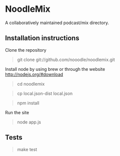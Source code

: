 # NoodleMix

A collaboratively maintained podcast/mix directory.

## Installation instructions

Clone the repository

> git clone git://github.com/nooodle/noodlemix.git

Install node by using brew or through the website http://nodejs.org/#download

> cd noodlemix

> cp local.json-dist local.json

> npm install

Run the site

> node app.js

## Tests

> make test